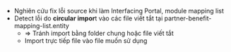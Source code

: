 
+ Nghiên cứu fix lỗi source khi làm Interfacing Portal, module mapping list
+ Detect lỗi do **circular impor**t vào các file viết tắt tại partner-benefit-mapping-list.entity 
	+ => Tránh import bằng folder chung hoặc file viết tắt
	+ Import trực tiếp file vào file muốn sử dụng